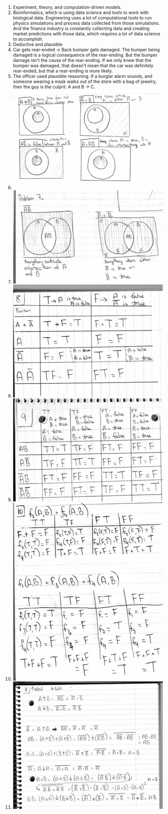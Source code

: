 1. Experiment, theory, and computation-driven models.
2. Bioinformatics, which is using data science and tools to work with biological data. Engineering uses a lot of computational tools to run physics simulations and process data collected from those simulations. And the finance industry is constantly collecting data and creating market predictions with those data, which requires a lot of data science to accomplish.
3. Deductive and plausible
4. Car gets rear-ended -> Back bumper gets damaged. The bumper being damaged is a logical consequence of the rear-ending. But the bumper damage isn't the cause of the rear-ending. If we only knew that the bumper was damaged, that doesn't mean that the car was definitely rear-ended, but that a rear-ending is more likely.
5. The officer used plausible reasoning. If a burglar alarm sounds, and someone wearing a mask walks out of the store with a bag of jewelry, then the guy is the culprit. A and B -> C.
6. ![6](6.png)
7. ![7](7.png)
8. ![8](8.png)
9. ![9](9.png)
10. ![10](10.png)
11. ![11](11.png)
